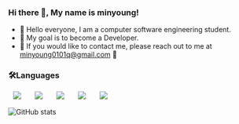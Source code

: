 ### Hi there 👋, My name is minyoung!
- 👋 Hello everyone, I am a computer software engineering student.
- 👀 My goal is to become a Developer.
- 🌱 If you would like to contact me, please reach out to me at minyoung0101q@gmail.com 💞️

<h3>🛠Languages</h3>
<div>
<img src="https://img.shields.io/badge/REACT-6DB33F?style=flat-square&logo=REACT&logoColor=white" style="height : auto; margin-left : 10px; margin-right : 10px;"/></a>&nbsp;
<img src="https://img.shields.io/badge/HTML5-E34F26?style=flat-square&logo=HTML5&logoColor=white" style="height : auto; margin-left : 10px; margin-right : 10px;"/></a>&nbsp;
<img src="https://img.shields.io/badge/CSS3-1572B6?style=flat-square&logo=CSS3&logoColor=white" style="height : auto; margin-left : 10px; margin-right : 10px;"/></a>&nbsp;
<img src="https://img.shields.io/badge/JavaScript-F7DF1E?style=flat-square&logo=JavaScript&logoColor=white" style="height : auto; margin-left : 10px; margin-right : 10px;"/></a>&nbsp;
<img src="https://img.shields.io/badge/JavaScript-007ACC?style=flat-square&logo=TypeScript&logoColor=white" style="height: auto; margin-left: 10px; margin-right: 10px;"/>
</a>&nbsp;
</div>

![GitHub stats](https://github-readme-stats.vercel.app/api?username=minyoung0101q&show_icons=true&count_private=true)  
